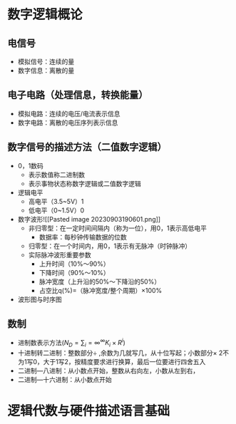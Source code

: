 # 数字逻辑概论
## 电信号
- 模拟信号：连续的量
- 数字信息：离散的量
## 电子电路（处理信息，转换能量）
- 模拟电路：连续的电压/电流表示信息
- 数字电路：离散的电压序列表示信息
## 数字信号的描述方法（二值数字逻辑）
- 0，1数码
	- 表示数值称二进制数
	- 表示事物状态称数字逻辑或二值数字逻辑
- 逻辑电平
	- 高电平（3.5~5V）1
	- 低电平（0~1.5V）0
- 数字波形![[Pasted image 20230903190601.png]]
	- 非归零型：在一定时间间隔内（称为一位），用0，1表示高低电平
		- 数据率：每秒钟传输数据的位数
	- 归零型：在一个时间内，用0，1表示有无脉冲（时钟脉冲）
	- 实际脉冲波形重要参数
		- 上升时间（10%～90%）
		- 下降时间（90%～10%）
		- 脉冲宽度（上升沿的50%～下降沿的50%）
		- 占空比q(%)=（脉冲宽度/整个周期）×100%
- 波形图与时序图
## 数制
- 进制数表示方法$(N_D=\sum_i=\infty^\infty K_i\times R^i)$
- 十进制转二进制：整数部分$\div$ ,余数为几就写几，从十位写起；小数部分$\times$ 2不为1写0，大于1写2，按精度要求进行换算，最后一位要进行四舍五入
- 二进制—八进制：从小数点开始，整数从右向左，小数从左到右，
- 二进制—十六进制：从小数点开始
# 逻辑代数与硬件描述语言基础